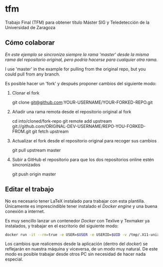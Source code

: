 # tfm
Trabajo Final (TFM) para obtener título Máster SIG y Teledetección de la Universidad de Zaragoza

## Cómo colaborar

*En este ejemplo se sincroniza siempre la rama 'master' desde la misma rama del repositorio original, pero podría hacerse para cualquier otra rama.*

I use 'master' in the example for pulling from the original repo, but you could pull from any branch.

Es posible hacer un 'fork' y después proponer cambios del siguiente modo:

1. Clonar el fork

    git clone git@github.com:YOUR-USERNAME/YOUR-FORKED-REPO.git

2. Añadir una rama remota desde el repositorio original al fork 

    cd into/cloned/fork-repo
    git remote add upstream git://github.com/ORIGINAL-DEV-USERNAME/REPO-YOU-FORKED-FROM.git
    git fetch upstream

3. Actualizar el fork desde el repositorio original para recoger sus cambios

    git pull upstream master

4. Subir a GitHub el repositorio para que los dos repositorios online estén sincronizados

    git push origin master


## Editar el trabajo

No es necesario tener LaTeX instalado para trabajar con esta plantilla. Únicamente es imprescindible tener instalado el *Docker engine* y una buena conexión a internet.

Es muy sencillo lanzar un contenedor *Docker* con Texlive y Texmaker ya instalados, y trabajar en el escritorio del siguiente modo:

```sh
docker run -it --rm=true -e USER=$USER -e USERID=$UID -v /tmp/.X11-unix:/tmp/.X11-unix -e DISPLAY=unix$DISPLAY --device /dev/dri -v $HOME:/home/texmaker --name texmaker benizar/texmaker
```

Los cambios que realicemos desde la aplicación (dentro del *docker*) se reflejarán en nuestra máquina y viceversa, de un modo muy natural. De este modo es posible trabajar desde otros PC sin necesidad de hacer nada especial.
